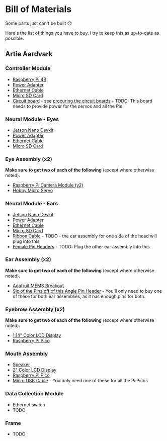 # Bill of Materials

Some parts just can't be built :disappointed:

Here's the list of things you have to buy. I try to keep this as up-to-date as possible.

## Artie Aardvark

### Controller Module

* [Raspberry Pi 4B](https://www.raspberrypi.com/products/raspberry-pi-4-model-b/)
* [Power Adapter](https://www.adafruit.com/product/4298)
* [Ethernet Cable](https://www.adafruit.com/product/730)
* [Micro SD Card](https://www.adafruit.com/product/2693)
* [Circuit board](../../electrical-schematics/controller-module/README.md) - see [procuring the circuit boards](./building-artie-main.md#get-the-circuit-boards) - TODO: This board needs to provide power for the servos and all the Pis

### Neural Module - Eyes

* [Jetson Nano Devkit](https://www.nvidia.com/en-us/autonomous-machines/embedded-systems/jetson-nano/)
* [Power Adapter](https://www.sparkfun.com/products/15312)
* [Ethernet Cable](https://www.adafruit.com/product/730)
* [Micro SD Card](https://www.adafruit.com/product/2693)

### Eye Assembly (x2)

**Make sure to get two of each of the following** (except where otherwise noted).

* [Raspberry Pi Camera Module (v2)](https://www.adafruit.com/product/3099)
* [Hobby Micro Servo](https://www.adafruit.com/product/4326)

### Neural Module - Ears

* [Jetson Nano Devkit](https://www.nvidia.com/en-us/autonomous-machines/embedded-systems/jetson-nano/)
* [Power Adapter](https://www.sparkfun.com/products/15312)
* [Ethernet Cable](https://www.adafruit.com/product/730)
* [Micro SD Card](https://www.adafruit.com/product/2693)
* [Ribbon Cable]() - TODO - the ear assembly for one side of the head will plug into this
* [Female Pin Headers]() - TODO: Plug the other ear assembly into this

### Ear Assembly (x2)

**Make sure to get two of each of the following** (except where otherwise noted).

* [Adafruit MEMS Breakout](https://www.adafruit.com/product/3421)
* [Six of the Pins off of this Angle Pin Header](https://www.adafruit.com/product/1540) - You'll only need to buy one of these
  for both ear assemblies, as it has enough pins for both.

### Eyebrow Assembly (x2)

**Make sure to get two of each of the following** (except where otherwise noted).

* [1.14" Color LCD Display](https://www.waveshare.com/product/pico-lcd-1.14.htm)
* [Raspberry Pi Pico](https://www.adafruit.com/product/5525)

### Mouth Assembly

* [Speaker](https://www.adafruit.com/product/1314)
* [2" Color LCD Display](https://www.waveshare.com/pico-lcd-2.htm)
* [Raspberry Pi Pico](https://www.adafruit.com/product/5525)
* [Micro USB Cable](https://www.adafruit.com/product/2185) - You only need one of these for all the Pi Picos

### Data Collection Module

* Ethernet switch
* TODO

### Frame

* TODO